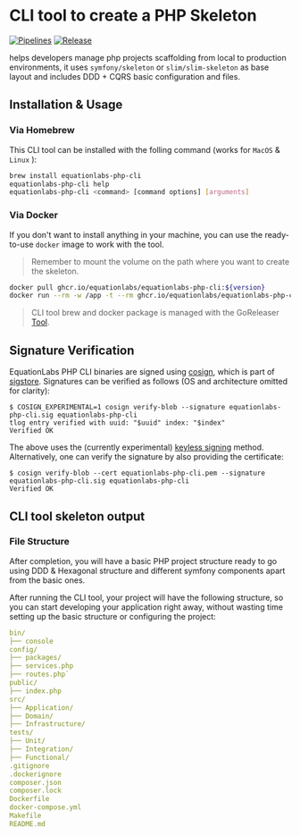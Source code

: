 # CLI tool to create a PHP Skeleton

[![Pipelines](https://github.com/Equation-Labs-I-O/eqlabs-tools-php-skeleton-creator/actions/workflows/pull_request.yaml/badge.svg)](https://github.com/Equation-Labs-I-O/eqlabs-tools-php-skeleton-creator/actions/workflows/pull_request.yaml) [![Release](https://github.com/Equation-Labs-I-O/eqlabs-tools-php-skeleton-creator/actions/workflows/release.yaml/badge.svg)](https://github.com/Equation-Labs-I-O/eqlabs-tools-php-skeleton-creator/actions/workflows/release.yaml)

helps developers manage php projects scaffolding from local to production environments, it uses `symfony/skeleton` or
`slim/slim-skeleton` as base layout and includes DDD + CQRS basic configuration and files.

## Installation & Usage

### Via Homebrew

This CLI tool can be installed with the folling command (works for `MacOS` & `Linux` ):

 ```bash
brew install equationlabs-php-cli
equationlabs-php-cli help
equationlabs-php-cli <command> [command options] [arguments]
```

### Via Docker

If you don't want to install anything in your machine, you can use the ready-to-use `docker` image to work with the
tool.

> Remember to mount the volume on the path where you want to create the skeleton.

 ```bash
docker pull ghcr.io/equationlabs/equationlabs-php-cli:${version}
docker run --rm -w /app -t --rm ghcr.io/equationlabs/equationlabs-php-cli:${version} ${command} ${options} ${arguments}
```

> CLI tool brew and docker package is managed with the GoReleaser [Tool][1].

## Signature Verification

EquationLabs PHP CLI binaries are signed using [cosign][2], which is part of [sigstore][3].
Signatures can be verified as follows (OS and architecture omitted for clarity):

```console
$ COSIGN_EXPERIMENTAL=1 cosign verify-blob --signature equationlabs-php-cli.sig equationlabs-php-cli
tlog entry verified with uuid: "$uuid" index: "$index"
Verified OK
```

The above uses the (currently experimental) [keyless signing][4] method.
Alternatively, one can verify the signature by also providing the certificate:

```console
$ cosign verify-blob --cert equationlabs-php-cli.pem --signature equationlabs-php-cli.sig equationlabs-php-cli
Verified OK
```

## CLI tool skeleton output

### File Structure

After completion, you will have a basic PHP project structure ready to go using DDD & Hexagonal structure and different
symfony components apart from the basic ones.

After running the CLI tool, your project will have the following structure, so you can start developing your application
right away, without wasting time setting up the basic structure or configuring the project:

```yaml
bin/
├── console
config/
├── packages/
├── services.php
├── routes.php`
public/
├── index.php
src/
├── Application/
├── Domain/
├── Infrastructure/
tests/
├── Unit/
├── Integration/
├── Functional/
.gitignore
.dockerignore
composer.json
composer.lock
Dockerfile
docker-compose.yml
Makefile
README.md
````

[1]: https://goreleaser.com

[2]: https://github.com/SigStore/cosign

[3]: https://www.sigstore.dev/

[4]: https://github.com/sigstore/cosign/blob/main/KEYLESS.md
